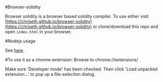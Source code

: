 #Browser-solidity

Browser solidity is a browser based solidity compiler. To use either visit [https://chriseth.github.io/browser-solidity](https://chriseth.github.io/browser-solidity) or clone/download this repo and open `index.html` in your browser.

#Nodejs usage

See [here](https://github.com/ethereum/solc-js).

#To use it as a chrome extension:
Browse to chrome://extensions/

Make sure 'Developer mode' has been checked. Then click 'Load unpacked extension...' to pop up a file-selection dialog.
